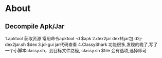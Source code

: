 # About

## Decompile Apk/Jar
1.apktool 获取资源 常用命令apktool -d $apk
2.dex2jar dex转jar包 d2j-dex2jar.sh $dex
3.jd-gui jar代码查看
4.ClassyShark 功能很多,发现的晚了,写了一个小脚本classy.sh，到目标文件路径, classy.sh $file
	会有选项,选择即可
